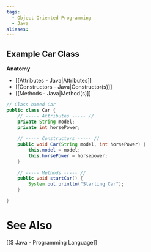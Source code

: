 ```yaml
---
tags:
  - Object-Oriented-Programming
  - Java
aliases:
---
```


## Example Car Class
**Anatomy**
- [[Attributes - Java|Attributes]]
- [[Constructors - Java|Constructor(s)]]
- [[Methods - Java|Method(s)]]


```java showlinenumbers
// Class named Car
public class Car {
	// ----- Attributes ----- //
	private String model;
	private int horsePower;
	
	// ----- Constructors ----- //
	public void Car(String model, int horsePower) {
		this.model = model;
		this.horsePower = horsepower;
	}
	
	// ----- Methods ----- //
	public void startCar() {
		System.out.println("Starting Car");
	}

}
```


# See Also
[[$ Java - Programming Language]]
